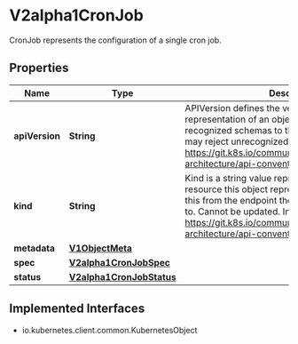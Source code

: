 

# V2alpha1CronJob

CronJob represents the configuration of a single cron job.
## Properties

Name | Type | Description | Notes
------------ | ------------- | ------------- | -------------
**apiVersion** | **String** | APIVersion defines the versioned schema of this representation of an object. Servers should convert recognized schemas to the latest internal value, and may reject unrecognized values. More info: https://git.k8s.io/community/contributors/devel/sig-architecture/api-conventions.md#resources |  [optional]
**kind** | **String** | Kind is a string value representing the REST resource this object represents. Servers may infer this from the endpoint the client submits requests to. Cannot be updated. In CamelCase. More info: https://git.k8s.io/community/contributors/devel/sig-architecture/api-conventions.md#types-kinds |  [optional]
**metadata** | [**V1ObjectMeta**](V1ObjectMeta.md) |  |  [optional]
**spec** | [**V2alpha1CronJobSpec**](V2alpha1CronJobSpec.md) |  |  [optional]
**status** | [**V2alpha1CronJobStatus**](V2alpha1CronJobStatus.md) |  |  [optional]


## Implemented Interfaces

* io.kubernetes.client.common.KubernetesObject


